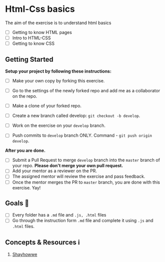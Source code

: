 # Html-Css basics

The aim of the exercise is to understand html basics
* [ ] Getting to know HTML pages 
* [ ] Intro to HTML-CSS
* [ ] Getting to know CSS

## Getting Started

**Setup your project by following these instructions:**

* [ ] Make your own copy by forking this exercise.
* [ ] Go to the settings of the newly forked repo and add me as a collaborator on the repo.
* [ ] Make a clone of your forked repo.
* [ ] Create a new branch called develop: `git checkout -b develop`.
* [ ] Work on the exercise on your `develop` branch.
* [ ] Push commits to `develop` branch ONLY. Command - `git push origin develop`.


**After you are done.**

* [ ] Submit a Pull Request to merge `develop` branch into the `master` branch of your repo. **Please don't merge your own pull request.**
* [ ] Add your mentor as a reviewer on the PR.
* [ ] The assigned mentor will review the exercise and pass feedback.
* [ ] Once the mentor merges the PR to `master` branch, you are done with this exercise. Yay!

## Goals 🎯
* [ ] Every folder has a `.md` file and `.js, .html` files
* [ ] Go through the instruction form `.md` file and complete it using `.js` and `.html` files.

## Concepts & Resources ℹ️

1. [Shayhowwe](https://learn.shayhowe.com/html-css/building-your-first-web-page/)